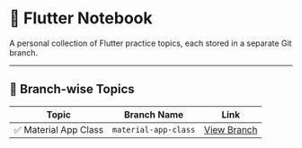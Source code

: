 # 📘 Flutter Notebook

A personal collection of Flutter practice topics, each stored in a separate Git branch.

---

## 📂 Branch-wise Topics

| Topic             | Branch Name            | Link                                                                 |
|------------------|------------------------|----------------------------------------------------------------------|
| ✅ Material App Class | `material-app-class`               | [View Branch](https://github.com/monir996/flutter-notebook/tree/material-app-class) |
